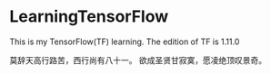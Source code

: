 # LearningTensorFlow
This is my TensorFlow(TF) learning. The edition of TF is 1.11.0

莫辞天高行路苦，西行尚有八十一。
欲成圣贤甘寂寞，愿凌绝顶叹景奇。
